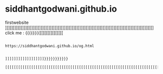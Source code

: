 # siddhantgodwani.github.io
firstwebsite
                                  ]]]]]]]]]]]]]]]]]]]]]]]]]]]]]]]]]]]]]]]]]]]]]]]]]]]]]]]]]]]]]]]]]]]]]]]]]]]]]]]]]]]]]]]]]]]]]]]]
                 click me  :      {{{{{{{{[[[[[[[[[[[[[[[
                 
                                                         https://siddhantgodwani.github.io/og.html 
                                                         
                                                                                                   ]]]]]]]]]]]]]]]]]]}}}}}}}}}}}
                                  [[[[[[[[[[[[[[[[[[[[[[[[[[[[[[[[[[[[[[[[[[[[[[[[[[[[[[[[[[[[[[[[[[[[[[[[[[[[[[[[[[[[[[[[[[[[[[[[[

